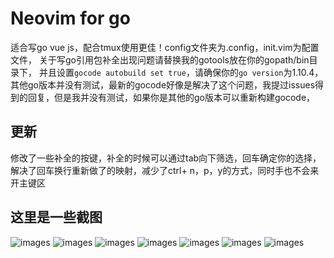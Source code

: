 # Neovim for go

适合写go vue js，配合tmux使用更佳！config文件夹为.config，init.vim为配置文件，
关于写go引用包补全出现问题请替换我的gotools放在你的gopath/bin目录下，
并且设置`gocode autobuild set true`，请确保你的`go version`为1.10.4，  
其他go版本并没有测试，最新的gocode好像是解决了这个问题，我提过issues得到的回复，但是我并没有测试，如果你是其他的go版本可以重新构建gocode，

## 更新
修改了一些补全的按键，补全的时候可以通过tab向下筛选，回车<CR>确定你的选择，解决了回车换行重新做了<CR>的映射，减少了ctrl+ n，p，y的方式，同时手也不会来开主键区

## 这里是一些截图

![images](https://github.com/Marlboro-go/Neovim-for-go/blob/master/screenshot/01.png)
![images](https://github.com/Marlboro-go/Neovim-for-go/blob/master/screenshot/02.png)
![images](https://github.com/Marlboro-go/Neovim-for-go/blob/master/screenshot/03.png)
![images](https://github.com/Marlboro-go/Neovim-for-go/blob/master/screenshot/04.png)
![images](https://github.com/Marlboro-go/Neovim-for-go/blob/master/screenshot/07.png)
![images](https://github.com/Marlboro-go/Neovim-for-go/blob/master/screenshot/08.png)
![images](https://github.com/Marlboro-go/Neovim-for-go/blob/master/screenshot/11.jpg)
